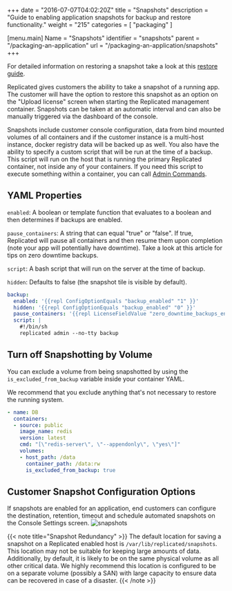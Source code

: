 +++
date = "2016-07-07T04:02:20Z"
title = "Snapshots"
description = "Guide to enabling application snapshots for backup and restore functionality."
weight = "215"
categories = [ "packaging" ]

[menu.main]
Name       = "Snapshots"
identifier = "snapshots"
parent     = "/packaging-an-application"
url        = "/packaging-an-application/snapshots"
+++

For detailed information on restoring a snapshot take a look at this [restore guide](/kb/supporting-your-customers/restoring-from-a-snapshot/).

Replicated gives customers the ability to take a snapshot of a running app. The customer will have the option to restore this snapshot as an option on the "Upload license" screen when starting the Replicated management container. Snapshots can be taken at an automatic interval and can also be manually triggered via the dashboard of the console.

Snapshots include customer console configuration, data from bind mounted volumes of all containers and if the customer instance is a multi-host instance, docker registry data will be backed up as well. You also have the ability to specify a custom script that will be run at the time of a backup. This script will run on the host that is running the primary Replicated container, not inside any of your containers. If you need this script to execute something within a container, you can call [Admin Commands](/packaging-an-application/admin-commands/).

## YAML Properties
`enabled`: A boolean or template function that evaluates to a boolean and then determines if backups are enabled.

`pause_containers`: A string that can equal "true" or "false". If true, Replicated will pause all containers and then resume them upon completion (note your app will potentially have downtime). Take a look at this article for tips on zero downtime backups.

`script`: A bash script that will run on the server at the time of backup.

`hidden`: Defaults to false (the snapshot tile is visible by default).

```yaml
backup:
  enabled: '{{repl ConfigOptionEquals "backup_enabled" "1" }}'
  hidden: '{{repl ConfigOptionEquals "backup_enabled" "0" }}'
  pause_containers: '{{repl LicenseFieldValue "zero_downtime_backups_enabled" }}'
  script: |
    #!/bin/sh
    replicated admin --no-tty backup
```

## Turn off Snapshotting by Volume
You can exclude a volume from being snapshotted by using the `is_excluded_from_backup` variable inside your container YAML.

We recommend that you exclude anything that's not necessary to restore the running system.

```yaml
- name: DB
  containers:
  - source: public
    image_name: redis
    version: latest
    cmd: "[\"redis-server\", \"--appendonly\", \"yes\"]"
    volumes:
    - host_path: /data
      container_path: /data:rw
      is_excluded_from_backup: true
```

## Customer Snapshot Configuration Options  
If snapshots are enabled for an application, end customers can configure the destination, retention, timeout and schedule automated snapshots on the Console Settings screen.
![snapshots](/static/snapshot-config.png)

{{< note title="Snapshot Redundancy" >}}
The default location for saving a snapshot on a Replicated enabled host is
`/var/lib/replicated/snapshots`.   This location may not be suitable for keeping
large amounts of data.  Additionally, by default, it is likely to be on the same physical volume as all other critical data.  We highly recommend this location is configured to be
on a separate volume (possibly a SAN) with large capacity to ensure data can be
recovered in case of a disaster.
{{< /note >}}
